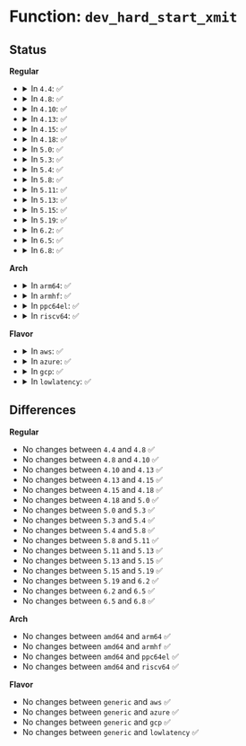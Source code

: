 # Function: <code>dev_hard_start_xmit</code>

## Status
<b>Regular</b>
<ul>
<li>
<details>
<summary>In <code>4.4</code>: ✅</summary>

```c
struct sk_buff *dev_hard_start_xmit(struct sk_buff *first, struct net_device *dev, struct netdev_queue *txq, int *ret);
```

**Collision:** Unique Global

**Inline:** No

**Transformation:** False

**Instances:**

```
In net/core/dev.c (ffffffff8171c830)
Location: net/core/dev.c:2724
Inline: False
Direct callers:
  - net/core/dev.c:__dev_queue_xmit
  - net/sched/sch_generic.c:sch_direct_xmit
```
**Symbols:**

```
ffffffff8171c830-ffffffff8171cc00: dev_hard_start_xmit (STB_GLOBAL)
```
</details>
</li>
<li>
<details>
<summary>In <code>4.8</code>: ✅</summary>

```c
struct sk_buff *dev_hard_start_xmit(struct sk_buff *first, struct net_device *dev, struct netdev_queue *txq, int *ret);
```

**Collision:** Unique Global

**Inline:** No

**Transformation:** False

**Instances:**

```
In net/core/dev.c (ffffffff81785190)
Location: net/core/dev.c:2925
Inline: False
Direct callers:
  - net/core/dev.c:__dev_queue_xmit
  - net/sched/sch_generic.c:sch_direct_xmit
```
**Symbols:**

```
ffffffff81785190-ffffffff81785374: dev_hard_start_xmit (STB_GLOBAL)
```
</details>
</li>
<li>
<details>
<summary>In <code>4.10</code>: ✅</summary>

```c
struct sk_buff *dev_hard_start_xmit(struct sk_buff *first, struct net_device *dev, struct netdev_queue *txq, int *ret);
```

**Collision:** Unique Global

**Inline:** No

**Transformation:** False

**Instances:**

```
In net/core/dev.c (ffffffff817b2810)
Location: net/core/dev.c:2922
Inline: False
Direct callers:
  - net/core/dev.c:__dev_queue_xmit
  - net/sched/sch_generic.c:sch_direct_xmit
```
**Symbols:**

```
ffffffff817b2810-ffffffff817b29f4: dev_hard_start_xmit (STB_GLOBAL)
```
</details>
</li>
<li>
<details>
<summary>In <code>4.13</code>: ✅</summary>

```c
struct sk_buff *dev_hard_start_xmit(struct sk_buff *first, struct net_device *dev, struct netdev_queue *txq, int *ret);
```

**Collision:** Unique Global

**Inline:** No

**Transformation:** False

**Instances:**

```
In net/core/dev.c (ffffffff817d0000)
Location: net/core/dev.c:2989
Inline: False
Direct callers:
  - net/core/dev.c:__dev_queue_xmit
  - net/sched/sch_generic.c:sch_direct_xmit
```
**Symbols:**

```
ffffffff817d0000-ffffffff817d01ff: dev_hard_start_xmit (STB_GLOBAL)
```
</details>
</li>
<li>
<details>
<summary>In <code>4.15</code>: ✅</summary>

```c
struct sk_buff *dev_hard_start_xmit(struct sk_buff *first, struct net_device *dev, struct netdev_queue *txq, int *ret);
```

**Collision:** Unique Global

**Inline:** No

**Transformation:** False

**Instances:**

```
In net/core/dev.c (ffffffff81849950)
Location: net/core/dev.c:3016
Inline: False
Direct callers:
  - net/core/dev.c:__dev_queue_xmit
  - net/sched/sch_generic.c:sch_direct_xmit
```
**Symbols:**

```
ffffffff81849950-ffffffff81849b5a: dev_hard_start_xmit (STB_GLOBAL)
```
</details>
</li>
<li>
<details>
<summary>In <code>4.18</code>: ✅</summary>

```c
struct sk_buff *dev_hard_start_xmit(struct sk_buff *first, struct net_device *dev, struct netdev_queue *txq, int *ret);
```

**Collision:** Unique Global

**Inline:** No

**Transformation:** False

**Instances:**

```
In net/core/dev.c (ffffffff81893b80)
Location: net/core/dev.c:3040
Inline: False
Direct callers:
  - net/core/dev.c:__dev_queue_xmit
  - net/sched/sch_generic.c:sch_direct_xmit
  - net/xfrm/xfrm_device.c:xfrm_dev_resume
```
**Symbols:**

```
ffffffff81893b80-ffffffff81893d75: dev_hard_start_xmit (STB_GLOBAL)
```
</details>
</li>
<li>
<details>
<summary>In <code>5.0</code>: ✅</summary>

```c
struct sk_buff *dev_hard_start_xmit(struct sk_buff *first, struct net_device *dev, struct netdev_queue *txq, int *ret);
```

**Collision:** Unique Global

**Inline:** No

**Transformation:** False

**Instances:**

```
In net/core/dev.c (ffffffff818b4590)
Location: net/core/dev.c:3284
Inline: False
Direct callers:
  - net/core/dev.c:__dev_queue_xmit
  - net/sched/sch_generic.c:sch_direct_xmit
  - net/xfrm/xfrm_device.c:xfrm_dev_resume
```
**Symbols:**

```
ffffffff818b4590-ffffffff818b477f: dev_hard_start_xmit (STB_GLOBAL)
```
</details>
</li>
<li>
<details>
<summary>In <code>5.3</code>: ✅</summary>

```c
struct sk_buff *dev_hard_start_xmit(struct sk_buff *first, struct net_device *dev, struct netdev_queue *txq, int *ret);
```

**Collision:** Unique Global

**Inline:** No

**Transformation:** False

**Instances:**

```
In net/core/dev.c (ffffffff81900ec0)
Location: net/core/dev.c:3286
Inline: False
Direct callers:
  - net/core/dev.c:__dev_queue_xmit
  - net/sched/sch_generic.c:sch_direct_xmit
  - net/xfrm/xfrm_device.c:xfrm_dev_resume
```
**Symbols:**

```
ffffffff81900ec0-ffffffff819010ab: dev_hard_start_xmit (STB_GLOBAL)
```
</details>
</li>
<li>
<details>
<summary>In <code>5.4</code>: ✅</summary>

```c
struct sk_buff *dev_hard_start_xmit(struct sk_buff *first, struct net_device *dev, struct netdev_queue *txq, int *ret);
```

**Collision:** Unique Global

**Inline:** No

**Transformation:** False

**Instances:**

```
In net/core/dev.c (ffffffff819331f0)
Location: net/core/dev.c:3204
Inline: False
Direct callers:
  - net/core/dev.c:__dev_queue_xmit
  - net/sched/sch_generic.c:sch_direct_xmit
  - net/xfrm/xfrm_device.c:xfrm_dev_resume
```
**Symbols:**

```
ffffffff819331f0-ffffffff819333db: dev_hard_start_xmit (STB_GLOBAL)
```
</details>
</li>
<li>
<details>
<summary>In <code>5.8</code>: ✅</summary>

```c
struct sk_buff *dev_hard_start_xmit(struct sk_buff *first, struct net_device *dev, struct netdev_queue *txq, int *ret);
```

**Collision:** Unique Global

**Inline:** No

**Transformation:** False

**Instances:**

```
In net/core/dev.c (ffffffff81a08060)
Location: net/core/dev.c:3562
Inline: False
Direct callers:
  - net/core/dev.c:__dev_queue_xmit
  - net/sched/sch_generic.c:sch_direct_xmit
  - net/xfrm/xfrm_device.c:xfrm_dev_resume
```
**Symbols:**

```
ffffffff81a08060-ffffffff81a08241: dev_hard_start_xmit (STB_GLOBAL)
```
</details>
</li>
<li>
<details>
<summary>In <code>5.11</code>: ✅</summary>

```c
struct sk_buff *dev_hard_start_xmit(struct sk_buff *first, struct net_device *dev, struct netdev_queue *txq, int *ret);
```

**Collision:** Unique Global

**Inline:** No

**Transformation:** False

**Instances:**

```
In net/core/dev.c (ffffffff81a09750)
Location: net/core/dev.c:3592
Inline: False
Direct callers:
  - net/core/dev.c:__dev_queue_xmit
  - net/sched/sch_generic.c:sch_direct_xmit
  - net/xfrm/xfrm_device.c:xfrm_dev_resume
```
**Symbols:**

```
ffffffff81a09750-ffffffff81a097da: dev_hard_start_xmit (STB_GLOBAL)
```
</details>
</li>
<li>
<details>
<summary>In <code>5.13</code>: ✅</summary>

```c
struct sk_buff *dev_hard_start_xmit(struct sk_buff *first, struct net_device *dev, struct netdev_queue *txq, int *ret);
```

**Collision:** Unique Global

**Inline:** No

**Transformation:** False

**Instances:**

```
In net/core/dev.c (ffffffff819f00c0)
Location: net/core/dev.c:3660
Inline: False
Direct callers:
  - net/core/dev.c:__dev_queue_xmit
  - net/sched/sch_generic.c:sch_direct_xmit
  - net/xfrm/xfrm_device.c:xfrm_dev_resume
```
**Symbols:**

```
ffffffff819f00c0-ffffffff819f0148: dev_hard_start_xmit (STB_GLOBAL)
```
</details>
</li>
<li>
<details>
<summary>In <code>5.15</code>: ✅</summary>

```c
struct sk_buff *dev_hard_start_xmit(struct sk_buff *first, struct net_device *dev, struct netdev_queue *txq, int *ret);
```

**Collision:** Unique Global

**Inline:** No

**Transformation:** False

**Instances:**

```
In net/core/dev.c (ffffffff81aa14f0)
Location: net/core/dev.c:3590
Inline: False
Direct callers:
  - net/core/dev.c:__dev_queue_xmit
  - net/sched/sch_generic.c:sch_direct_xmit
  - net/xfrm/xfrm_device.c:xfrm_dev_resume
```
**Symbols:**

```
ffffffff81aa14f0-ffffffff81aa1578: dev_hard_start_xmit (STB_GLOBAL)
```
</details>
</li>
<li>
<details>
<summary>In <code>5.19</code>: ✅</summary>

```c
struct sk_buff *dev_hard_start_xmit(struct sk_buff *first, struct net_device *dev, struct netdev_queue *txq, int *ret);
```

**Collision:** Unique Global

**Inline:** No

**Transformation:** False

**Instances:**

```
In net/core/dev.c (ffffffff81c193d0)
Location: net/core/dev.c:3596
Inline: False
Direct callers:
  - net/core/dev.c:__dev_queue_xmit
  - net/sched/sch_generic.c:sch_direct_xmit
  - net/xfrm/xfrm_device.c:xfrm_dev_resume
```
**Symbols:**

```
ffffffff81c193d0-ffffffff81c195a6: dev_hard_start_xmit (STB_GLOBAL)
```
</details>
</li>
<li>
<details>
<summary>In <code>6.2</code>: ✅</summary>

```c
struct sk_buff *dev_hard_start_xmit(struct sk_buff *first, struct net_device *dev, struct netdev_queue *txq, int *ret);
```

**Collision:** Unique Global

**Inline:** No

**Transformation:** False

**Instances:**

```
In net/core/dev.c (ffffffff81dca3e0)
Location: net/core/dev.c:3583
Inline: False
Direct callers:
  - net/core/dev.c:__dev_queue_xmit
  - net/sched/sch_generic.c:sch_direct_xmit
  - net/xfrm/xfrm_device.c:xfrm_dev_resume
```
**Symbols:**

```
ffffffff81dca3e0-ffffffff81dca5b6: dev_hard_start_xmit (STB_GLOBAL)
```
</details>
</li>
<li>
<details>
<summary>In <code>6.5</code>: ✅</summary>

```c
struct sk_buff *dev_hard_start_xmit(struct sk_buff *first, struct net_device *dev, struct netdev_queue *txq, int *ret);
```

**Collision:** Unique Global

**Inline:** No

**Transformation:** False

**Instances:**

```
In net/core/dev.c (ffffffff81e3af60)
Location: net/core/dev.c:3543
Inline: False
Direct callers:
  - net/core/dev.c:__dev_queue_xmit
  - net/sched/sch_generic.c:sch_direct_xmit
  - net/xfrm/xfrm_device.c:xfrm_dev_resume
```
**Symbols:**

```
ffffffff81e3af60-ffffffff81e3b136: dev_hard_start_xmit (STB_GLOBAL)
```
</details>
</li>
<li>
<details>
<summary>In <code>6.8</code>: ✅</summary>

```c
struct sk_buff *dev_hard_start_xmit(struct sk_buff *first, struct net_device *dev, struct netdev_queue *txq, int *ret);
```

**Collision:** Unique Global

**Inline:** No

**Transformation:** False

**Instances:**

```
In net/core/dev.c (ffffffff81ef92d0)
Location: net/core/dev.c:3553
Inline: False
Direct callers:
  - net/core/dev.c:__dev_queue_xmit
  - net/sched/sch_generic.c:sch_direct_xmit
  - net/xfrm/xfrm_device.c:xfrm_dev_resume
```
**Symbols:**

```
ffffffff81ef92d0-ffffffff81ef94a3: dev_hard_start_xmit (STB_GLOBAL)
```
</details>
</li>
</ul>
<b>Arch</b>
<ul>
<li>
<details>
<summary>In <code>arm64</code>: ✅</summary>

```c
struct sk_buff *dev_hard_start_xmit(struct sk_buff *first, struct net_device *dev, struct netdev_queue *txq, int *ret);
```

**Collision:** Unique Global

**Inline:** No

**Transformation:** False

**Instances:**

```
In net/core/dev.c (ffff800010bd1240)
Location: net/core/dev.c:3204
Inline: False
Direct callers:
  - net/core/dev.c:__dev_queue_xmit
  - net/sched/sch_generic.c:sch_direct_xmit
  - net/xfrm/xfrm_device.c:xfrm_dev_resume
```
**Symbols:**

```
ffff800010bd1240-ffff800010bd1498: dev_hard_start_xmit (STB_GLOBAL)
```
</details>
</li>
<li>
<details>
<summary>In <code>armhf</code>: ✅</summary>

```c
struct sk_buff *dev_hard_start_xmit(struct sk_buff *first, struct net_device *dev, struct netdev_queue *txq, int *ret);
```

**Collision:** Unique Global

**Inline:** No

**Transformation:** False

**Instances:**

```
In net/core/dev.c (c0cebe6c)
Location: net/core/dev.c:3204
Inline: False
Direct callers:
  - net/core/dev.c:__dev_queue_xmit
  - net/sched/sch_generic.c:sch_direct_xmit
  - net/xfrm/xfrm_device.c:xfrm_dev_resume
```
**Symbols:**

```
c0cebe6c-c0cec0e8: dev_hard_start_xmit (STB_GLOBAL)
```
</details>
</li>
<li>
<details>
<summary>In <code>ppc64el</code>: ✅</summary>

```c
struct sk_buff *dev_hard_start_xmit(struct sk_buff *first, struct net_device *dev, struct netdev_queue *txq, int *ret);
```

**Collision:** Unique Global

**Inline:** No

**Transformation:** False

**Instances:**

```
In net/core/dev.c (c000000000caf4c0)
Location: net/core/dev.c:3204
Inline: False
Direct callers:
  - net/core/dev.c:__dev_queue_xmit
  - net/sched/sch_generic.c:sch_direct_xmit
  - net/xfrm/xfrm_device.c:xfrm_dev_resume
```
**Symbols:**

```
c000000000caf4c0-c000000000caf794: dev_hard_start_xmit (STB_GLOBAL)
```
</details>
</li>
<li>
<details>
<summary>In <code>riscv64</code>: ✅</summary>

```c
struct sk_buff *dev_hard_start_xmit(struct sk_buff *first, struct net_device *dev, struct netdev_queue *txq, int *ret);
```

**Collision:** Unique Global

**Inline:** No

**Transformation:** False

**Instances:**

```
In net/core/dev.c (ffffffe00075b7be)
Location: net/core/dev.c:3204
Inline: False
Direct callers:
  - net/core/dev.c:__dev_queue_xmit
  - net/sched/sch_generic.c:sch_direct_xmit
  - net/xfrm/xfrm_device.c:xfrm_dev_resume
```
**Symbols:**

```
ffffffe00075b7be-ffffffe00075b9c8: dev_hard_start_xmit (STB_GLOBAL)
```
</details>
</li>
</ul>
<b>Flavor</b>
<ul>
<li>
<details>
<summary>In <code>aws</code>: ✅</summary>

```c
struct sk_buff *dev_hard_start_xmit(struct sk_buff *first, struct net_device *dev, struct netdev_queue *txq, int *ret);
```

**Collision:** Unique Global

**Inline:** No

**Transformation:** False

**Instances:**

```
In net/core/dev.c (ffffffff818d31f0)
Location: net/core/dev.c:3204
Inline: False
Direct callers:
  - net/core/dev.c:__dev_queue_xmit
  - net/sched/sch_generic.c:sch_direct_xmit
  - net/xfrm/xfrm_device.c:xfrm_dev_resume
```
**Symbols:**

```
ffffffff818d31f0-ffffffff818d33db: dev_hard_start_xmit (STB_GLOBAL)
```
</details>
</li>
<li>
<details>
<summary>In <code>azure</code>: ✅</summary>

```c
struct sk_buff *dev_hard_start_xmit(struct sk_buff *first, struct net_device *dev, struct netdev_queue *txq, int *ret);
```

**Collision:** Unique Global

**Inline:** No

**Transformation:** False

**Instances:**

```
In net/core/dev.c (ffffffff8188d080)
Location: net/core/dev.c:3204
Inline: False
Direct callers:
  - net/core/dev.c:__dev_queue_xmit
  - net/sched/sch_generic.c:sch_direct_xmit
  - net/xfrm/xfrm_device.c:xfrm_dev_resume
```
**Symbols:**

```
ffffffff8188d080-ffffffff8188d26b: dev_hard_start_xmit (STB_GLOBAL)
```
</details>
</li>
<li>
<details>
<summary>In <code>gcp</code>: ✅</summary>

```c
struct sk_buff *dev_hard_start_xmit(struct sk_buff *first, struct net_device *dev, struct netdev_queue *txq, int *ret);
```

**Collision:** Unique Global

**Inline:** No

**Transformation:** False

**Instances:**

```
In net/core/dev.c (ffffffff819241f0)
Location: net/core/dev.c:3204
Inline: False
Direct callers:
  - net/core/dev.c:__dev_queue_xmit
  - net/sched/sch_generic.c:sch_direct_xmit
  - net/xfrm/xfrm_device.c:xfrm_dev_resume
```
**Symbols:**

```
ffffffff819241f0-ffffffff819243db: dev_hard_start_xmit (STB_GLOBAL)
```
</details>
</li>
<li>
<details>
<summary>In <code>lowlatency</code>: ✅</summary>

```c
struct sk_buff *dev_hard_start_xmit(struct sk_buff *first, struct net_device *dev, struct netdev_queue *txq, int *ret);
```

**Collision:** Unique Global

**Inline:** No

**Transformation:** False

**Instances:**

```
In net/core/dev.c (ffffffff81945650)
Location: net/core/dev.c:3204
Inline: False
Direct callers:
  - net/core/dev.c:__dev_queue_xmit
  - net/sched/sch_generic.c:sch_direct_xmit
  - net/xfrm/xfrm_device.c:xfrm_dev_resume
```
**Symbols:**

```
ffffffff81945650-ffffffff8194586d: dev_hard_start_xmit (STB_GLOBAL)
```
</details>
</li>
</ul>

## Differences
<b>Regular</b>
<ul>
<li>
No changes between <code>4.4</code> and <code>4.8</code> ✅
</li>
<li>
No changes between <code>4.8</code> and <code>4.10</code> ✅
</li>
<li>
No changes between <code>4.10</code> and <code>4.13</code> ✅
</li>
<li>
No changes between <code>4.13</code> and <code>4.15</code> ✅
</li>
<li>
No changes between <code>4.15</code> and <code>4.18</code> ✅
</li>
<li>
No changes between <code>4.18</code> and <code>5.0</code> ✅
</li>
<li>
No changes between <code>5.0</code> and <code>5.3</code> ✅
</li>
<li>
No changes between <code>5.3</code> and <code>5.4</code> ✅
</li>
<li>
No changes between <code>5.4</code> and <code>5.8</code> ✅
</li>
<li>
No changes between <code>5.8</code> and <code>5.11</code> ✅
</li>
<li>
No changes between <code>5.11</code> and <code>5.13</code> ✅
</li>
<li>
No changes between <code>5.13</code> and <code>5.15</code> ✅
</li>
<li>
No changes between <code>5.15</code> and <code>5.19</code> ✅
</li>
<li>
No changes between <code>5.19</code> and <code>6.2</code> ✅
</li>
<li>
No changes between <code>6.2</code> and <code>6.5</code> ✅
</li>
<li>
No changes between <code>6.5</code> and <code>6.8</code> ✅
</li>
</ul>
<b>Arch</b>
<ul>
<li>
No changes between <code>amd64</code> and <code>arm64</code> ✅
</li>
<li>
No changes between <code>amd64</code> and <code>armhf</code> ✅
</li>
<li>
No changes between <code>amd64</code> and <code>ppc64el</code> ✅
</li>
<li>
No changes between <code>amd64</code> and <code>riscv64</code> ✅
</li>
</ul>
<b>Flavor</b>
<ul>
<li>
No changes between <code>generic</code> and <code>aws</code> ✅
</li>
<li>
No changes between <code>generic</code> and <code>azure</code> ✅
</li>
<li>
No changes between <code>generic</code> and <code>gcp</code> ✅
</li>
<li>
No changes between <code>generic</code> and <code>lowlatency</code> ✅
</li>
</ul>
